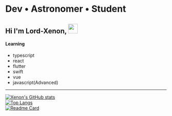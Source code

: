 # Dev • Astronomer • Student
## Hi I'm Lord-Xenon, <img src="https://raw.githubusercontent.com/MartinHeinz/MartinHeinz/master/wave.gif" width="30px"> <br>

#### Learning
- typescript
- react
- flutter
- swift
- vue
- javascript(Advanced)
---

[![Xenon's GitHub stats](https://github-readme-stats.vercel.app/api?username=Lord-Xenon&show_icons=true&theme=outrun)](https://github.com/anuraghazra/github-readme-stats)<br>
[![Top Langs](https://github-readme-stats.vercel.app/api/top-langs/?username=Lord-Xenon&theme=outrun)](https://github.com/anuraghazra/github-readme-stats)<br>
[![Readme Card](https://github-readme-stats.vercel.app/api/pin/?username=Lord-Xenon&repo=XenonVirtualKeyboard&show_owner=true)](https://github.com/Lord-Xenon/XenonvVirtualKeyboard&theme=outrun)
